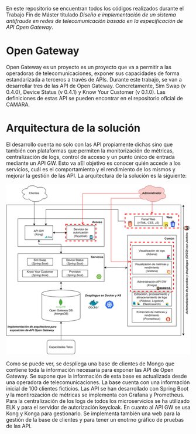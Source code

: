 En este repositorio se encuentran todos los códigos realizados durante el Trabajo Fin de Máster titulado *Diseño e implementación de un sistema antifraude en redes de telecomunicación basado en la especificación de API Open Gateway*.


# Open Gateway

Open Gateway es un proyecto es un proyecto que va a permitir a las operadoras de telecomunicaciones, exponer sus capacidades de forma estandarizada a terceros a través de APIs. Durante este trabajo, se van a desarrollar tres de las API de Open Gateway. Concretamente, Sim Swap (v 0.4.0), Device Status (v 0.4.1) y Know Your Customer (v 0.1.0). Las definiciones de estas API se pueden encontrar en el repositorio oficial de CAMARA.

# Arquitectura de la solución

El desarrollo cuenta no solo con las API propiamente dichas sino que también con plataformas que permiten la monitorización de métricas, centralización de logs, control de acceso y un punto único de entrada mediante un API GW. Esto va aEl objetivo es conocer quién accede a los servicios, cuál es el comportamiento y el rendimiento de los mismos y mejorar la gestión de las API. La arquitectura de la solución es la siguiente:

![Arquitectura implementada](implementacionarquitecturaogw.png)


Como se puede ver, se despliega una base de clientes de Mongo que contiene toda la información necesaria para exponer las API de Open Gateway. Se supone que la información de esta base es actualizada desde una operadora de telecomunicaciones. La base cuenta con una información inicial de 100 clientes ficticios. Las API se han desarrollado con Spring Boot y la montirozación de métricas se implementa con Grafana y Prometheus. Para la centralización de los logs de todos los microservicios se ha utilizado ELK y para el servidor de autorización keycloak. En cuanto al API GW se usa Kong y Konga para gestionarlo. Se implementa también una web para la gestión de la base de clientes y para tener un enotrno gráfico de pruebas de las API. 
